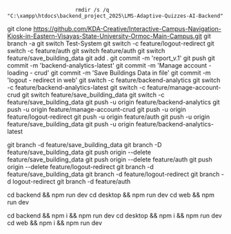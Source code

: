                           rmdir /s /q "C:\xampp\htdocs\backend_project_2025\LMS-Adaptive-Quizzes-AI-Backend"

git clone https://github.com/KDA-Creative/Interactive-Campus-Navigation-Kiosk-in-Eastern-Visayas-State-University-Ormoc-Main-Campus.git
git branch -a
git switch Test-System
git switch -c feature/logout-redirect 
git switch -c feature/auth
git switch feature/auth
git switch feature/save_building_data
git add .
git commit -m 'report_v.1'
git push
git commit -m 'backend-analytics-latest'
git commit -m 'Manage account - loading - crud'
git commit -m 'Save Buildings Data in file'
git commit -m 'logout - redirect in web'
git switch -c feature/backend-analytics
git switch -c feature/backend-analytics-latest
git switch -c feature/manage-account-crud
git switch feature/save_building_data
git switch -c feature/save_building_data
git push -u origin feature/backend-analytics
git push -u origin feature/manage-account-crud
git push -u origin feature/logout-redirect
git push -u origin feature/auth
git push -u origin feature/save_building_data
git push -u origin feature/backend-analytics-latest


git branch -d feature/save_building_data
git branch -D feature/save_building_data
git push origin --delete feature/save_building_data
git push origin --delete feature/auth
git push origin --delete feature/logout-redirect
git branch -d feature/save_building_data
git branch -d feature/logout-redirect
git branch -d logout-redirect
git branch -d feature/auth

cd backend && npm run dev 
cd desktop && npm run dev
cd web && npm run dev 


cd backend && npm i && npm run dev 
cd desktop && npm i && npm run dev 
cd web && npm i && npm run dev 
